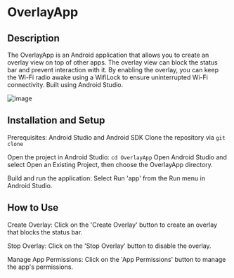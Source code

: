 # OverlayApp

## Description
The OverlayApp is an Android application that allows you to create an overlay view on top of other apps. The overlay view can block the status bar and prevent interaction with it. By enabling the overlay, you can keep the Wi-Fi radio awake using a WifiLock to ensure uninterrupted Wi-Fi connectivity.
Built using Android Studio.

![image](https://github.com/wesley-tan/OverlayApp/assets/98197696/bfac673e-916b-418e-a553-da4ac3e73a4f)

## Installation and Setup
Prerequisites: Android Studio and Android SDK
Clone the repository via `git clone`

Open the project in Android Studio:
`cd OverlayApp`
Open Android Studio and select Open an Existing Project, then choose the OverlayApp directory.

Build and run the application:
Select Run 'app' from the Run menu in Android Studio.

## How to Use
Create Overlay: Click on the 'Create Overlay' button to create an overlay that blocks the status bar.

Stop Overlay: Click on the 'Stop Overlay' button to disable the overlay.

Manage App Permissions: Click on the 'App Permissions' button to manage the app's permissions.
